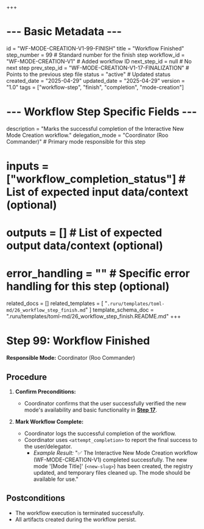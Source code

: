 +++
# --- Basic Metadata ---
id = "WF-MODE-CREATION-V1-99-FINISH"
title = "Workflow Finished"
step_number = 99 # Standard number for the finish step
workflow_id = "WF-MODE-CREATION-V1" # Added workflow ID
next_step_id = null # No next step
prev_step_id = "WF-MODE-CREATION-V1-17-FINALIZATION" # Points to the previous step file
status = "active" # Updated status
created_date = "2025-04-29"
updated_date = "2025-04-29"
version = "1.0"
tags = ["workflow-step", "finish", "completion", "mode-creation"]

# --- Workflow Step Specific Fields ---
description = "Marks the successful completion of the Interactive New Mode Creation workflow."
delegation_mode = "Coordinator (Roo Commander)" # Primary mode responsible for this step
# inputs = ["workflow_completion_status"] # List of expected input data/context (optional)
# outputs = [] # List of expected output data/context (optional)
# error_handling = "" # Specific error handling for this step (optional)
related_docs = []
related_templates = [
    "`.ruru/templates/toml-md/26_workflow_step_finish.md`"
]
template_schema_doc = ".ruru/templates/toml-md/26_workflow_step_finish.README.md"
+++

# Step 99: Workflow Finished

**Responsible Mode:** Coordinator (Roo Commander)

## Procedure

1.  **Confirm Preconditions:**
    *   Coordinator confirms that the user successfully verified the new mode's availability and basic functionality in **[Step 17](./17_finalization.md)**.

2.  **Mark Workflow Complete:**
    *   Coordinator logs the successful completion of the workflow.
    *   Coordinator uses `<attempt_completion>` to report the final success to the user/delegator.
        *   *Example Result:* "✅ The Interactive New Mode Creation workflow (WF-MODE-CREATION-V1) completed successfully. The new mode '[Mode Title]' (`<new-slug>`) has been created, the registry updated, and temporary files cleaned up. The mode should be available for use."

## Postconditions
*   The workflow execution is terminated successfully.
*   All artifacts created during the workflow persist.
